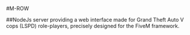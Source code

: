 #M-ROW

##NodeJs server providing a web interface made for Grand Theft Auto V cops (LSPD) role-players, precisely designed for the FiveM framework.